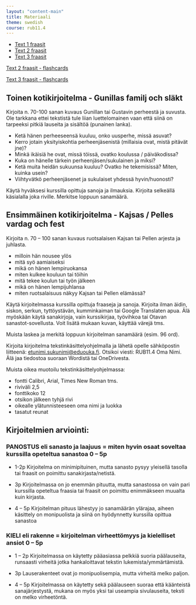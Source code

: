 ```yaml
---
layout: "content-main"
title: Materiaali
theme: swedish
course: rub11.4
---
```


- [Text 1 fraasit](/media/rub1/text1_alleviivaukset.pdf)
- [Text 2 fraasit](/media/rub1/text2_alleviivaukset.pdf)
- [Text 3 fraasit](/media/rub1/text3_alleviivaukset.pdf)


[Text 2 fraasit - flashcards](https://quizlet.com/_2fa28r)

[Text 3 fraasit - flashcards](https://quizlet.com/_2g8j5y)

## Toinen kotikirjoitelma - Gunillas familj och släkt

Kirjoita n. 70-100 sanan kuvaus Gunillan tai Gustavin perheestä ja suvusta. Ole tarkkana ettei tekstistä tule liian luettelomainen vaan että siinä on tarpeeksi pitkiä lauseita ja sisältöä (punainen lanka). 

* Ketä hänen perheeseensä kuuluu, onko uusperhe, missä asuvat?
* Kerro jotain yksityiskohtia perheenjäsenistä (millaisia ovat, mistä pitävät jne)?
* Minkä ikäisiä he ovat, missä töissä, ovatko koulussa / päiväkodissa?
* Kuka on hänelle tärkein perheenjäsen/sukulainen ja miksi?
* Ketä muita heidän sukuunsa kuuluu? Ovatko he tekemisissä? Miten, kuinka usein?
* Viihtyvätkö perheenjäsenet ja sukulaiset yhdessä hyvin/huonosti?

Käytä hyväksesi kurssilla opittuja sanoja ja ilmauksia. Kirjoita selkeällä käsialalla joka riville. Merkitse loppuun sanamäärä.



## Ensimmäinen kotikirjoitelma - Kajsas / Pelles vardag och fest

Kirjoita n. 70 – 100 sanan kuvaus ruotsalaisen Kajsan tai Pellen arjesta ja juhlasta. 

* milloin hän nousee ylös
* mitä syö aamiaiseksi 
* mikä on hänen lempiruokansa
* miten kulkee kouluun tai töihin 
* mitä tekee koulun tai työn jälkeen 
* mikä on hänen lempijuhlansa
* miten ruotsalaisuus näkyy Kajsan tai Pellen elämässä?

Käytä kirjoitelmassa kurssilla opittuja fraaseja ja sanoja. Kirjoita ilman äidin, siskon, serkun, tyttöystävän, kumminkaiman tai Google Translaten apua. Älä myöskään käytä sanakirjoja, vain kurssikirjaa, työvihkoa tai Otavan sanastot-sovellusta. Voit lisätä mukaan kuvan, käyttää värejä tms.

Muista laskea ja merkitä loppuun kirjoitelman sanamäärä (esim. 96 ord).

Kirjoita kirjoitelma tekstinkäsittelyohjelmalla ja lähetä opelle sähköpostin liitteenä: etunimi.sukunimi@eduouka.fi. 
Otsikoi viesti: RUB11.4 Oma Nimi. Älä jaa tiedostoa suoraan Wordistä tai OneDrivesta.

Muista oikea muotoilu tekstinkäsittelyohjelmassa:

- fontti Calibri, Arial, Times New Roman tms.
- riviväli 2,5
- fonttikoko 12
- otsikon jälkeen tyhjä rivi
- oikealle ylätunnisteeseen oma nimi ja luokka
- tasatut reunat

## Kirjoitelmien arviointi:

### PANOSTUS eli sanasto ja laajuus = miten hyvin osaat soveltaa kurssilla opeteltua sanastoa 0 – 5p

* 1-2p Kirjoitelma on minimipituinen, mutta sanasto pysyy yleisellä tasolla tai fraasit on poimittu sanakirjasta/netistä.

* 3p Kirjoitelmassa on jo enemmän pituutta, mutta sanastossa on vain pari kurssilla opeteltua fraasia tai fraasit on poimittu enimmäkseen muualta kuin kirjasta.

* 4 – 5p Kirjoitelman pituus lähestyy jo sanamäärän ylärajaa, aiheen käsittely on monipuolista ja siinä on hyödynnetty kurssilla opittua sanastoa

### KIELI eli rakenne = kirjoitelman virheettömyys ja kielelliset ansiot 0 – 5p

* 1 – 2p Kirjoitelmassa on käytetty pääasiassa pelkkiä suoria päälauseita, runsaasti virheitä jotka hankaloittavat tekstin lukemista/ymmärtämistä.

* 3p Lauserakenteet ovat jo monipuolisempia, mutta virheitä melko paljon.

* 4 – 5p Kirjoitelmassa on käytetty sekä päälauseen suoraa että käänteistä sanajärjestystä, mukana on myös yksi tai useampia sivulauseita, teksti on melko virheetöntä.


